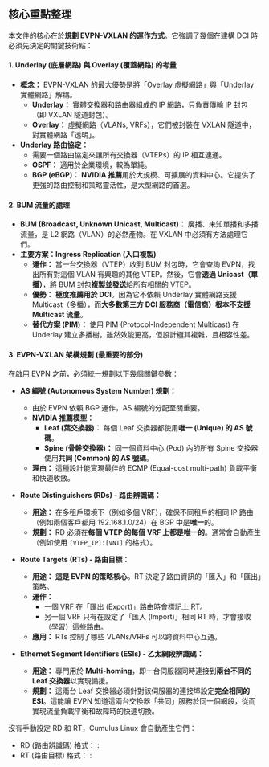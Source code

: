 ## 核心重點整理

本文件的核心在於**規劃 EVPN-VXLAN 的運作方式**。它強調了幾個在建構 DCI 時必須先決定的關鍵技術點：

#### 1. Underlay (底層網路) 與 Overlay (覆蓋網路) 的考量
* **概念：** EVPN-VXLAN 的最大優勢是將「Overlay 虛擬網路」與「Underlay 實體網路」解耦。
    * **Underlay：** 實體交換器和路由器組成的 IP 網路，只負責傳輸 IP 封包（即 VXLAN 隧道封包）。
    * **Overlay：** 虛擬網路（VLANs, VRFs），它們被封裝在 VXLAN 隧道中，對實體網路「透明」。
* **Underlay 路由協定：**
    * 需要一個路由協定來讓所有交換器（VTEPs）的 IP 相互連通。
    * **OSPF：** 適用於企業環境，較為單純。
    * **BGP (eBGP)：** **NVIDIA 推薦**用於大規模、可擴展的資料中心。它提供了更強的路由控制和策略靈活性，是大型網路的首選。

#### 2. BUM 流量的處理
* **BUM (Broadcast, Unknown Unicast, Multicast)：** 廣播、未知單播和多播流量，是 L2 網路（VLAN）的必然產物。在 VXLAN 中必須有方法處理它們。
* **主要方案：Ingress Replication (入口複製)**
    * **運作：** 當一台交換器（VTEP）收到 BUM 封包時，它會查詢 EVPN，找出所有對這個 VLAN 有興趣的其他 VTEP。然後，它會**透過 Unicast（單播）**，將 BUM 封包**複製並發送**給所有相關的 VTEP。
    * **優勢：** **極度推薦用於 DCI**。因為它不依賴 Underlay 實體網路支援 Multicast（多播），而**大多數第三方 DCI 服務商（電信商）根本不支援 Multicast 流量**。
    * **替代方案 (PIM)：** 使用 PIM (Protocol-Independent Multicast) 在 Underlay 建立多播樹。雖然效能更高，但設計極其複雜，且相容性差。

#### 3. EVPN-VXLAN 架構規劃 (最重要的部分)
在啟用 EVPN 之前，必須統一規劃以下幾個關鍵參數：

* **AS 編號 (Autonomous System Number) 規劃：**
    * 由於 EVPN 依賴 BGP 運作，AS 編號的分配至關重要。
    * **NVIDIA 推薦模型：**
        * **Leaf (葉交換器)：** 每個 Leaf 交換器都使用**唯一 (Unique) 的 AS 號碼**。
        * **Spine (骨幹交換器)：** 同一個資料中心 (Pod) 內的所有 Spine 交換器使用**共同 (Common) 的 AS 號碼**。
    * **理由：** 這種設計能實現最佳的 ECMP (Equal-cost multi-path) 負載平衡和快速收斂。

* **Route Distinguishers (RDs) - 路由辨識碼：**
    * **用途：** 在多租戶環境下（例如多個 VRF），確保不同租戶的相同 IP 路由（例如兩個客戶都用 192.168.1.0/24）在 BGP 中是**唯一**的。
    * **規劃：** RD 必須在**每個 VTEP 的每個 VRF 上都是唯一的**。通常會自動產生（例如使用 `[VTEP_IP]:[VNI]` 的格式）。

* **Route Targets (RTs) - 路由目標：**
    * **用途：** **這是 EVPN 的策略核心**。RT 決定了路由資訊的「匯入」和「匯出」策略。
    * **運作：**
        * 一個 VRF 在「匯出 (Export)」路由時會標記上 RT。
        * 另一個 VRF 只有在設定了「匯入 (Import)」相同 RT 時，才會接收（學習）這些路由。
    * **應用：** RTs 控制了哪些 VLANs/VRFs 可以跨資料中心互通。

* **Ethernet Segment Identifiers (ESIs) - 乙太網段辨識碼：**
    * **用途：** 專門用於 **Multi-homing**，即一台伺服器同時連接到**兩台不同的 Leaf 交換器**以實現備援。
    * **規劃：** 這兩台 Leaf 交換器必須針對該伺服器的連接埠設定**完全相同的 ESI**。這能讓 EVPN 知道這兩台交換器「共同」服務於同一個網段，從而實現流量負載平衡和故障時的快速切換。


沒有手動設定 RD 和 RT，Cumulus Linux 會自動產生它們：

- RD (路由辨識碼) 格式： <vxlan-local-tunnelip>:<VNI>
- RT (路由目標) 格式： <AS>:<VNI>
